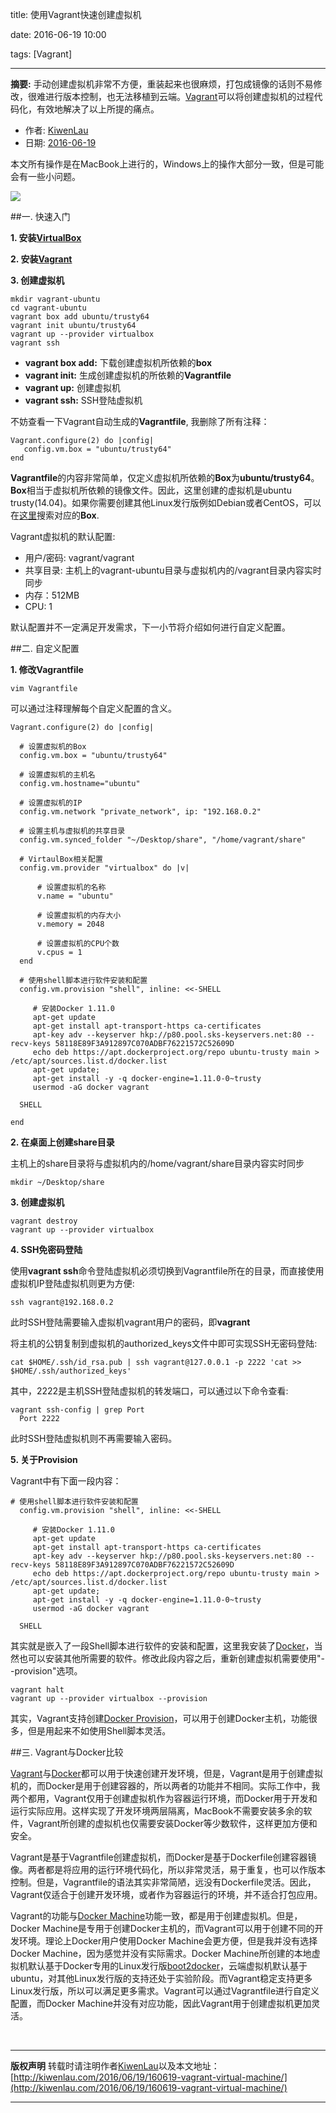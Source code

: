 title: 使用Vagrant快速创建虚拟机

date: 2016-06-19 10:00

tags: [Vagrant]

---

**摘要:** 手动创建虚拟机非常不方便，重装起来也很麻烦，打包成镜像的话则不易修改，很难进行版本控制，也无法移植到云端。[Vagrant](https://www.vagrantup.com/)可以将创建虚拟机的过程代码化，有效地解决了以上所提的痛点。

<!-- more -->

- 作者: [KiwenLau](http://kiwenlau.com/)
- 日期: [2016-06-19](http://kiwenlau.com/2016/06/19/160619-vagrant-virtual-machine/)

本文所有操作是在MacBook上进行的，Windows上的操作大部分一致，但是可能会有一些小问题。

![](/image/160619/vagrant-vm.png)

##一. 快速入门

**1. 安装[VirtualBox](https://www.virtualbox.org/wiki/Downloads)**

**2. 安装[Vagrant](https://www.vagrantup.com/downloads.html)**

**3. 创建虚拟机**

```
mkdir vagrant-ubuntu
cd vagrant-ubuntu
vagrant box add ubuntu/trusty64
vagrant init ubuntu/trusty64
vagrant up --provider virtualbox
vagrant ssh
```

- **vagrant box add:** 下载创建虚拟机所依赖的**box**
- **vagrant init:** 生成创建虚拟机的所依赖的**Vagrantfile**
- **vagrant up:** 创建虚拟机
- **vagrant ssh:** SSH登陆虚拟机

不妨查看一下Vagrant自动生成的**Vagrantfile**, 我删除了所有注释：

```
Vagrant.configure(2) do |config|
   config.vm.box = "ubuntu/trusty64"
end
```
**Vagrantfile**的内容非常简单，仅定义虚拟机所依赖的**Box**为**ubuntu/trusty64**。**Box**相当于虚拟机所依赖的镜像文件。因此，这里创建的虚拟机是ubuntu trusty(14.04)。如果你需要创建其他Linux发行版例如Debian或者CentOS，可以在[这里](https://atlas.hashicorp.com/boxes/search)搜索对应的**Box**.

Vagrant虚拟机的默认配置:

- 用户/密码: vagrant/vagrant
- 共享目录: 主机上的vagrant-ubuntu目录与虚拟机内的/vagrant目录内容实时同步
- 内存：512MB
- CPU: 1

默认配置并不一定满足开发需求，下一小节将介绍如何进行自定义配置。


##二. 自定义配置

**1. 修改Vagrantfile**

```
vim Vagrantfile
```

可以通过注释理解每个自定义配置的含义。

```
Vagrant.configure(2) do |config|

  # 设置虚拟机的Box
  config.vm.box = "ubuntu/trusty64"
  
  # 设置虚拟机的主机名
  config.vm.hostname="ubuntu"
  
  # 设置虚拟机的IP
  config.vm.network "private_network", ip: "192.168.0.2"
  
  # 设置主机与虚拟机的共享目录
  config.vm.synced_folder "~/Desktop/share", "/home/vagrant/share"

  # VirtaulBox相关配置
  config.vm.provider "virtualbox" do |v|

      # 设置虚拟机的名称
      v.name = "ubuntu"

      # 设置虚拟机的内存大小
      v.memory = 2048

      # 设置虚拟机的CPU个数
      v.cpus = 1
  end
  
  # 使用shell脚本进行软件安装和配置
  config.vm.provision "shell", inline: <<-SHELL

     # 安装Docker 1.11.0
     apt-get update
     apt-get install apt-transport-https ca-certificates
     apt-key adv --keyserver hkp://p80.pool.sks-keyservers.net:80 --recv-keys 58118E89F3A912897C070ADBF76221572C52609D
     echo deb https://apt.dockerproject.org/repo ubuntu-trusty main > /etc/apt/sources.list.d/docker.list
     apt-get update;
     apt-get install -y -q docker-engine=1.11.0-0~trusty
     usermod -aG docker vagrant

  SHELL

end
```

**2. 在桌面上创建share目录**

主机上的share目录将与虚拟机内的/home/vagrant/share目录内容实时同步

```
mkdir ~/Desktop/share
```

**3. 创建虚拟机**

```
vagrant destroy
vagrant up --provider virtualbox
```

**4. SSH免密码登陆**

使用**vagrant ssh**命令登陆虚拟机必须切换到Vagrantfile所在的目录，而直接使用虚拟机IP登陆虚拟机则更为方便:

```
ssh vagrant@192.168.0.2
```

此时SSH登陆需要输入虚拟机vagrant用户的密码，即**vagrant**

将主机的公钥复制到虚拟机的authorized_keys文件中即可实现SSH无密码登陆:

```
cat $HOME/.ssh/id_rsa.pub | ssh vagrant@127.0.0.1 -p 2222 'cat >> $HOME/.ssh/authorized_keys'
```

其中，2222是主机SSH登陆虚拟机的转发端口，可以通过以下命令查看:

```
vagrant ssh-config | grep Port
  Port 2222
```

此时SSH登陆虚拟机则不再需要输入密码。

**5. 关于Provision**

Vagrant中有下面一段内容：

```
# 使用shell脚本进行软件安装和配置
  config.vm.provision "shell", inline: <<-SHELL

     # 安装Docker 1.11.0
     apt-get update
     apt-get install apt-transport-https ca-certificates
     apt-key adv --keyserver hkp://p80.pool.sks-keyservers.net:80 --recv-keys 58118E89F3A912897C070ADBF76221572C52609D
     echo deb https://apt.dockerproject.org/repo ubuntu-trusty main > /etc/apt/sources.list.d/docker.list
     apt-get update;
     apt-get install -y -q docker-engine=1.11.0-0~trusty
     usermod -aG docker vagrant

  SHELL
```

其实就是嵌入了一段Shell脚本进行软件的安装和配置，这里我安装了[Docker](https://www.docker.com/)，当然也可以安装其他所需要的软件。修改此段内容之后，重新创建虚拟机需要使用"--provision"选项。

```
vagrant halt
vagrant up --provider virtualbox --provision
```

其实，Vagrant支持创建[Docker Provision](https://www.vagrantup.com/docs/provisioning/docker.html)，可以用于创建Docker主机，功能很多，但是用起来不如使用Shell脚本灵活。

##三. Vagrant与Docker比较

[Vagrant](https://www.vagrantup.com/)与[Docker](https://www.docker.com/)都可以用于快速创建开发环境，但是，Vagrant是用于创建虚拟机的，而Docker是用于创建容器的，所以两者的功能并不相同。实际工作中，我两个都用，Vagrant仅用于创建虚拟机作为容器运行环境，而Docker用于开发和运行实际应用。这样实现了开发环境两层隔离，MacBook不需要安装多余的软件，Vagrant所创建的虚拟机也仅需要安装Docker等少数软件，这样更加方便和安全。

Vagrant是基于Vagrantfile创建虚拟机，而Docker是基于Dockerfile创建容器镜像。两者都是将应用的运行环境代码化，所以非常灵活，易于重复，也可以作版本控制。但是，Vagrantfile的语法其实非常简陋，远没有Dockerfile灵活。因此，Vagrant仅适合于创建开发环境，或者作为容器运行的环境，并不适合打包应用。

Vagrant的功能与[Docker Machine](https://docs.docker.com/machine/)功能一致，都是用于创建虚拟机。但是，Docker Machine是专用于创建Docker主机的，而Vagrant可以用于创建不同的开发环境。理论上Docker用户使用Docker Machine会更方便，但是我并没有选择Docker Machine，因为感觉并没有实际需求。Docker Machine所创建的本地虚拟机默认基于Docker专用的Linux发行版[boot2docker](https://github.com/boot2docker/boot2docker)，云端虚拟机默认基于ubuntu，对其他Linux发行版的支持还处于实验阶段。而Vagrant稳定支持更多Linux发行版，所以可以满足更多需求。Vagrant可以通过Vagrantfile进行自定义配置，而Docker Machine并没有对应功能，因此Vagrant用于创建虚拟机更加灵活。

<br /> 

***
**版权声明**
转载时请注明作者[KiwenLau](http://kiwenlau.com/)以及本文地址：
[http://kiwenlau.com/2016/06/19/160619-vagrant-virtual-machine/](http://kiwenlau.com/2016/06/19/160619-vagrant-virtual-machine/)
***


